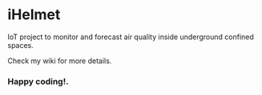 # iHelmet
IoT project to monitor and forecast air quality inside underground confined spaces.

Check my wiki for more details. 

### Happy coding!.
